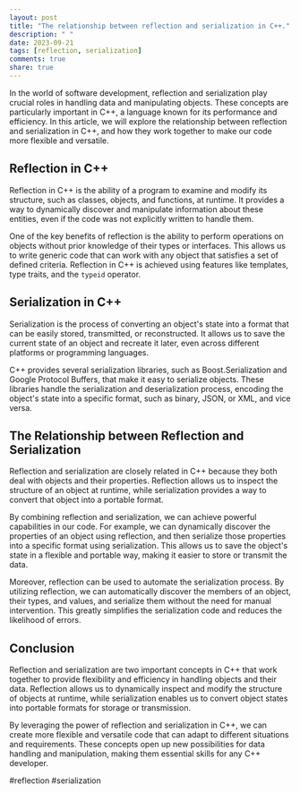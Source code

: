 ```yaml
---
layout: post
title: "The relationship between reflection and serialization in C++."
description: " "
date: 2023-09-21
tags: [reflection, serialization]
comments: true
share: true
---
```


In the world of software development, reflection and serialization play crucial roles in handling data and manipulating objects. These concepts are particularly important in C++, a language known for its performance and efficiency. In this article, we will explore the relationship between reflection and serialization in C++, and how they work together to make our code more flexible and versatile.

## Reflection in C++
Reflection in C++ is the ability of a program to examine and modify its structure, such as classes, objects, and functions, at runtime. It provides a way to dynamically discover and manipulate information about these entities, even if the code was not explicitly written to handle them.

One of the key benefits of reflection is the ability to perform operations on objects without prior knowledge of their types or interfaces. This allows us to write generic code that can work with any object that satisfies a set of defined criteria. Reflection in C++ is achieved using features like templates, type traits, and the `typeid` operator.

## Serialization in C++
Serialization is the process of converting an object's state into a format that can be easily stored, transmitted, or reconstructed. It allows us to save the current state of an object and recreate it later, even across different platforms or programming languages.

C++ provides several serialization libraries, such as Boost.Serialization and Google Protocol Buffers, that make it easy to serialize objects. These libraries handle the serialization and deserialization process, encoding the object's state into a specific format, such as binary, JSON, or XML, and vice versa.

## The Relationship between Reflection and Serialization
Reflection and serialization are closely related in C++ because they both deal with objects and their properties. Reflection allows us to inspect the structure of an object at runtime, while serialization provides a way to convert that object into a portable format.

By combining reflection and serialization, we can achieve powerful capabilities in our code. For example, we can dynamically discover the properties of an object using reflection, and then serialize those properties into a specific format using serialization. This allows us to save the object's state in a flexible and portable way, making it easier to store or transmit the data.

Moreover, reflection can be used to automate the serialization process. By utilizing reflection, we can automatically discover the members of an object, their types, and values, and serialize them without the need for manual intervention. This greatly simplifies the serialization code and reduces the likelihood of errors.

## Conclusion
Reflection and serialization are two important concepts in C++ that work together to provide flexibility and efficiency in handling objects and their data. Reflection allows us to dynamically inspect and modify the structure of objects at runtime, while serialization enables us to convert object states into portable formats for storage or transmission.

By leveraging the power of reflection and serialization in C++, we can create more flexible and versatile code that can adapt to different situations and requirements. These concepts open up new possibilities for data handling and manipulation, making them essential skills for any C++ developer.

#reflection #serialization
